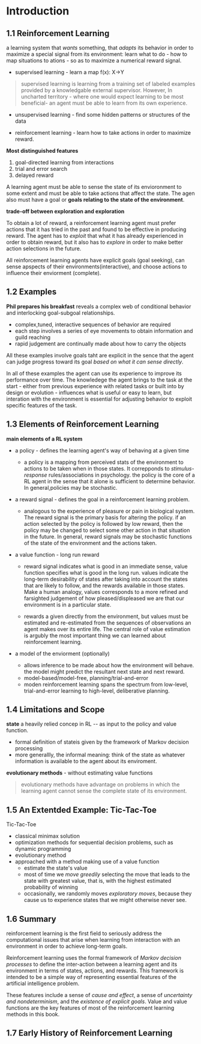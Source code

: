 
# Introduction 

## 1.1 Reinforcement Learning

a learning system that *wants* something, that *adapts* its behavior in order to maximize a special signal from its environment: learn what to do - how to map situations to ations - so as to maximize a numerical reward signal.

* supervised learning - learn a map f(x): X->Y
> supervised learning is learning from a training set of labeled examples provided by a knowledgable external supervisor. However, In uncharted territory - where one would expect learning to be most beneficial- an agent must be able to learn from its own experience.

* unsupervised learning - find some hidden patterns or structures of the data

* reinforcement learning - learn how to take actions in order to maximize reward.


**Most distinguished features**
1. goal-directed learning from interactions 
2. trial and error search
3. delayed reward 

A learning agent must be able to sense the state of its envioronment to some extent and must be able to take actions that affect the state. The agen also must have a goal or **goals relating to the state of the environment**.

**trade-off between exploration and exploration**

To obtain a lot of reward, a reinforcement learning agent must prefer actions that it has tried in the past and found to be effective in producing reward. The agent has to *exploit* that what it has already experienced in order to obtain reward, but it also has to *explore* in order to make better action selections in the future.

All reinforcement learning agents have explicit goals (goal seeking), can sense apspects of their environments(interactive), and choose actions to influence their enviorment (complete). 


## 1.2 Examples

**Phil prepares his breakfast** reveals a complex web of conditional behavior and interlocking goal-subgoal relationships.
* complex,tuned, interactive sequences of behavior are required 
* each step involves a series of eye movements to obtain information and guild reaching
* rapid judgement are continually made about how to carry the objects

All these examples involve goals taht are explicit in the sence that the agent can judge progress toward its goal *based on what it can sense directly*.

In all of these examples the agent can use its experience to improve its performance over time. The knowledege the agent brings to the task at the start - either from previous experience with related tasks or built into by design or evolution - influences what is useful or easy to learn, but interation with the environment is essential for adjusting behavior to exploit specific features of the task.


## 1.3 Elements of Reinforcement Learning

**main elements of a RL system** 
* a policy  - defines the learning agent's way of behaving at a given time

	* a policy is a mapping from perceived stats of the environment to actions to be taken when in those states. It correpponds to *stimulus-response* rules/associations in psychology. the policy is the core of a RL agent in the sense that it alone is sufficient to determine behavior. In general,policies may be stochastic.

* a reward signal - defines the goal in a reinforcement learning problem.
	
	* analogous to the experience of pleasure or pain in biological system. The reward signal is the primary basis for altering the policy. if an action selected by the policy is followed by low reward, then the policy may be changed to select some other action in that situation in the future. In general, reward signals may be stochastic functions of the state of the environment and the actions taken.

* a value function - long run reward

	* reward signal indicates what is good in an immediate sense, value function specifies what is good in the long run. values indicate the long-term desirability of states after taking into account the states that are likely to follow, and the rewards available in those states. Make a human analogy, values corresponds to a more refined and farsighted judgement of how pleased/displeased we are that our environment is in a particular state.

	* rewards a given directly from the environment, but values must be estimated and re-estimated from the sequences of observations an agent makes over its entire life. The central role of value estimation is argubly the most important thing we can learned about reinforcement learning.

* a model of the enviorment (optionally)

	* allows inference to be made about how the environment will behave. the model might predict the resultant next state and next reward.
	* model-based/model-free, planning/trial-and-error
	* moden reinforcement learning spans the spectrum from low-level, trial-and-error learning to high-level, deliberative planning.


## 1.4 Limitations and Scope

**state** a heavily relied concep in RL -- as input to the policy and value function.

* formal definition of stateis given by the framework of Markov decision processing
* more generallly, the informal meaning: think of the state as whatever information is available to the agent about its enviroment.


**evolutionary methods** - without estimating value functions
> evolutionary methods have advantage on problems in which the learning agent cannot sense the complete state of its environment.


## 1.5 An Extentded Example: Tic-Tac-Toe

Tic-Tac-Toe
* classical minimax solution
* optimization methods for sequential decision problems, such as dynamic programming
* evolutionary method
* approached with a method making use of a value function 
	* estimate the state's value
	* most of time we *move greedily* selecting the move that leads to the state with greatest value, that is, with the highest estimated probability of winning
	* occasionally, we randomly moves *exploratory moves*, because they cause us to experience states that we might otherwise never see.


## 1.6 Summary

reinforcement learning is the first field to seriously address the computational issues that arise when learning from interaction with an environment in order to achieve long-term goals.

Reinforcement learning uses the formal framework of *Markov decision processes* to define the inter-action between a learning agent and its environment in terms of states, actions, and rewards. This framework is intended to be a simple way of representing essential features of the artificial intelligence problem.

These features include a sense of *cause and effect*, a sense of *uncertainty and nondeterminism*, and the *existence of explicit goals*. Value and value functions are the key features of most of the reinforcement learning methods in this book.


## 1.7 Early History of Reinforcement Learning
